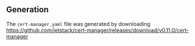 ## Generation
The `cert-manager.yaml` file was generated by downloading https://github.com/jetstack/cert-manager/releases/download/v0.11.0/cert-manager